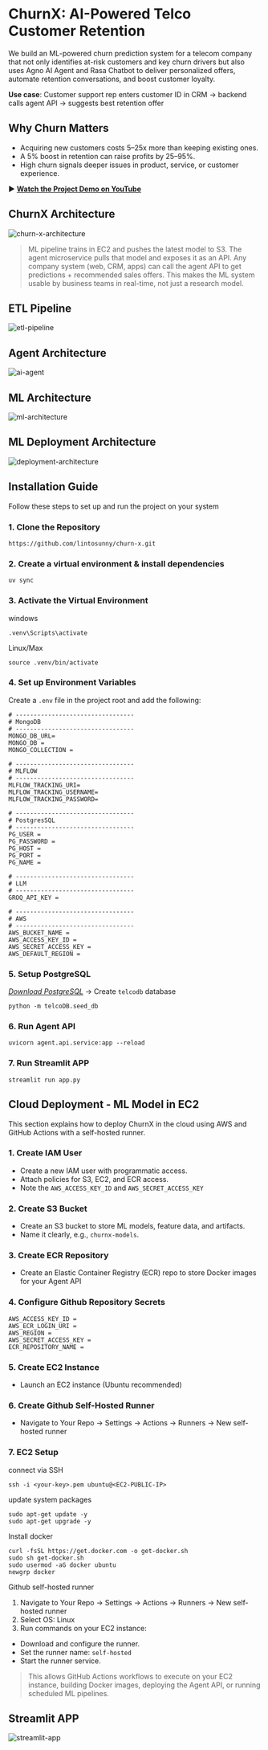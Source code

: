 # ChurnX: AI-Powered Telco Customer Retention
We build an ML-powered churn prediction system for a telecom company that not only identifies at-risk customers and key churn drivers but also uses Agno AI Agent and Rasa Chatbot to deliver personalized offers, automate retention conversations, and boost customer loyalty.

**Use case**: Customer support rep enters customer ID in CRM → backend calls agent API → suggests best retention offer


## Why Churn Matters

* Acquiring new customers costs 5–25x more than keeping existing ones.
* A 5% boost in retention can raise profits by 25–95%.
* High churn signals deeper issues in product, service, or customer experience.

▶️ **[Watch the Project Demo on YouTube](https://youtu.be/-Qweg6sH1fY)**

## ChurnX Architecture
![churn-x-architecture](assets/churn-x-main.png)
> ML pipeline trains in EC2 and pushes the latest model to S3. The agent microservice pulls that model and exposes it as an API. Any company system (web, CRM, apps) can call the agent API to get predictions + recommended sales offers. This makes the ML system usable by business teams in real-time, not just a research model.

## ETL Pipeline
![etl-pipeline](assets/etl.png)

## Agent Architecture
![ai-agent](assets/ai-agent.png)

## ML Architecture
![ml-architecture](assets/ml-architecture.png)
## ML Deployment Architecture
![deployment-architecture](assets/deployment-architecture.png)


## Installation Guide
Follow these steps to set up and run the project on your system

### 1. Clone the Repository
```
https://github.com/lintosunny/churn-x.git
```

### 2. Create a virtual environment & install dependencies
```
uv sync
```

### 3. Activate the Virtual Environment
windows
```
.venv\Scripts\activate
```

Linux/Max
```
source .venv/bin/activate
```

### 4. Set up Environment Variables
Create a ```.env``` file in the project root and add the following:

```
# ---------------------------------
# MongoDB
# ---------------------------------
MONGO_DB_URL=
MONGO_DB = 
MONGO_COLLECTION = 

# ---------------------------------
# MLFLOW
# ---------------------------------
MLFLOW_TRACKING_URI=
MLFLOW_TRACKING_USERNAME=
MLFLOW_TRACKING_PASSWORD=

# ---------------------------------
# PostgresSQL
# ---------------------------------
PG_USER = 
PG_PASSWORD = 
PG_HOST = 
PG_PORT = 
PG_NAME = 

# ---------------------------------
# LLM
# ---------------------------------
GROQ_API_KEY = 

# ---------------------------------
# AWS
# ---------------------------------
AWS_BUCKET_NAME = 
AWS_ACCESS_KEY_ID = 
AWS_SECRET_ACCESS_KEY = 
AWS_DEFAULT_REGION = 
```

### 5. Setup PostgreSQL
*[Download PostgreSQL](https://www.postgresql.org/download/)*  ->  Create ```telcodb``` database

```
python -m telcoDB.seed_db
```

### 6. Run Agent API
```
uvicorn agent.api.service:app --reload
```

### 7. Run Streamlit APP
```
streamlit run app.py
```

## Cloud Deployment - ML Model in EC2
This section explains how to deploy ChurnX in the cloud using AWS and GitHub Actions with a self-hosted runner.

### 1. Create IAM User
- Create a new IAM user with programmatic access.
- Attach policies for S3, EC2, and ECR access.
- Note the ```AWS_ACCESS_KEY_ID``` and ```AWS_SECRET_ACCESS_KEY```

### 2. Create S3 Bucket
- Create an S3 bucket to store ML models, feature data, and artifacts.
- Name it clearly, e.g., ```churnx-models```.

### 3. Create ECR Repository
- Create an Elastic Container Registry (ECR) repo to store Docker images for your Agent API

### 4. Configure Github Repository Secrets
```
AWS_ACCESS_KEY_ID = 
AWS_ECR_LOGIN_URI = 
AWS_REGION = 
AWS_SECRET_ACCESS_KEY = 
ECR_REPOSITORY_NAME =
```

### 5. Create EC2 Instance
- Launch an EC2 instance (Ubuntu recommended)

### 6. Create Github Self-Hosted Runner
- Navigate to Your Repo → Settings → Actions → Runners → New self-hosted runner

### 7. EC2 Setup
connect via SSH
```
ssh -i <your-key>.pem ubuntu@<EC2-PUBLIC-IP>
```

update system packages
```
sudo apt-get update -y
sudo apt-get upgrade -y
```

Install docker
```
curl -fsSL https://get.docker.com -o get-docker.sh
sudo sh get-docker.sh
sudo usermod -aG docker ubuntu
newgrp docker
```

Github self-hosted runner
1. Navigate to Your Repo → Settings → Actions → Runners → New self-hosted runner
2. Select OS: Linux
3. Run commands on your EC2 instance:
- Download and configure the runner.
- Set the runner name: ```self-hosted```
- Start the runner service.
> This allows GitHub Actions workflows to execute on your EC2 instance, building Docker images, deploying the Agent API, or running scheduled ML pipelines.

## Streamlit APP
![streamlit-app](assets/streamlit_app.png)